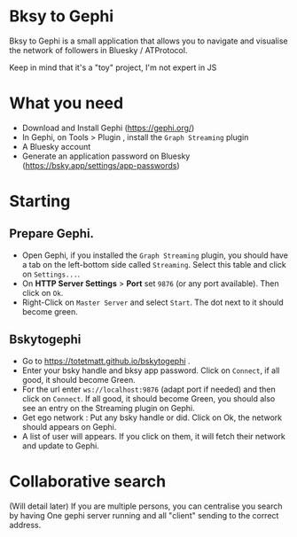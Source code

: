# Bksy to Gephi

Bksy to Gephi is a small application that allows you to navigate and visualise the network of followers in Bluesky / ATProtocol.

Keep in mind that it's a "toy" project, I'm not expert in JS 

# What you need  

* Download and Install Gephi (https://gephi.org/)
* In Gephi, on Tools > Plugin , install the `Graph Streaming` plugin
* A Bluesky account
* Generate an application password on Bluesky (https://bsky.app/settings/app-passwords)

# Starting

## Prepare Gephi.

- Open Gephi, if you installed the  `Graph Streaming` plugin, you should have a tab on the left-bottom side called `Streaming`. Select this table and click on `Settings...`.
- On **HTTP Server Settings** > **Port** set `9876` (or any port available). Then click on `Ok`.
- Right-Click on `Master Server` and select `Start`. The dot next to it should become green.

## Bskytogephi
- Go to https://totetmatt.github.io/bskytogephi .
- Enter your bsky handle and bksy app password. Click on `Connect`, if all good, it should become Green.
- For the url enter `ws://localhost:9876` (adapt port if needed) and then click on `Connect`. If all good, it should become Green, you should also see an entry on the Streaming plugin on Gephi.
- Get ego network : Put any bsky handle or did. Click on Ok, the network should appears on Gephi.
- A list of user will appears. If you click on them, it will fetch their network and update to Gephi.

# Collaborative search
(Will detail later)
If you are multiple persons, you can centralise you search by having One gephi server running and all "client" sending to the correct address. 
